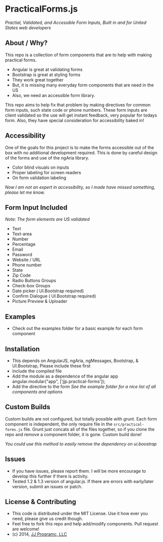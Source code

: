 PracticalForms.js
==============================================
*Practial, Validated, and Accessible Form Inputs, Built in and for United States web developers*

About / Why?
-----------------------------------------------
This repo is a collection of form components that are to help with making practical forms.

* Angular is great at validating forms
* Bootstrap is great at styling forms
* They work great together
* But, it is missing many everyday form components that are need in the US
* Also, we need an accessible form library.

This repo aims to help fix that problem by making directives for common form inputs, such state code or phone numbers. These form inputs are client validated so the use will get instant feedback, very popular for todays form. Also, they have special consideration for accessibility baked in!

Accessibility
-----------------------------------------------
One of the goals for this project is to make the forms accessible out of the box with no additional development required. This is done by careful design of the forms and use of the ngAria library.

* Color blind visuals on inputs
* Proper labeling for screen readers
* On form validation labeling

*Now I am not an expert in accessibility, so I made have missed something, please let me know.*

Form Input Included
-----------------------------------------------
_Note: The form elements are US validated_
* Text
* Text-area
* Number
* Percentage
* Email
* Password
* Website / URL
* Phone number
* State
* Zip Code
* Radio Buttons Groups
* Check-box Groups
* Date picker ( UI.Bootstrap required)
* Confirm Dialogue ( UI.Bootstrap required)
* Picture Preview & Uploader



Examples
-----------------------------------------------
* Check out the examples folder for a basic example for each form component


Installation
-----------------------------------------------
* This depends on AngularJS, ngAria, ngMessages, Bootstrap, & UI.Bootstrap, Please include these first
* Include the compiled file
      <script src="path/practicalforms.js"></script>
* Add the module as a dependence of the angular app
      angular.modular("app", ['jjp.practical-forms']);
* Add the directive to the form
      <pf-email ng-model="data.email"></pf-email>
_See the example folder for a nice list of all components and options_

Custom Builds
-----------------------------------------------
Custom builds are not configured, but totally possible with grunt. Each form component is independent, the only require file in the `src/practical-forms.js` file. Grunt just concats all of the files together, so if you clone the repo and remove a component folder, it is gone. Custom build done!

_You could use this method to easily remove the dependency on ui.boostrap_

Issues
-----------------------------------------------
* If you have issues, please report them. I will be more encourage to develop this further if there is activity.
* Tested 1.2 & 1.3 version of angular.js. If there are errors with early/later version, submit an issues or patch.


License & Contributing
-----------------------------------------------
* This code is distributed under the MIT License. Use it how ever you need, please give us credit though.
* Feel free to fork this repo and help add/modify components. Pull request are welcome!
* (c) 2014, [JJ Programc, LLC](http://jjprograms.com)
